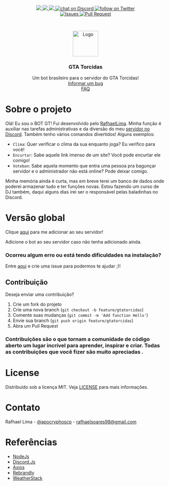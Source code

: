 <p align="center">
    <a href="https://github.com/RafhaelLima/gtatorcidas-bot/" alt="Version">
        <img src="https://img.shields.io/github/package-json/v/santos-jp7/yettz/master" />
    </a>
    <a href="https://github.com/RafhaelLima/gtatorcidas-bot/" alt="Version">
        <img src="https://img.shields.io/github/stars/santos-jp7/yettz" />
    </a>
    <a href="https://github.com/RafhaelLima/gtatorcidas-bot/graphs/contributors" alt="Contributors">
        <img src="https://img.shields.io/github/contributors/santos-jp7/yettz" />
    </a>
    <a href="https://discord.com/invite/A3c3DB4">
        <img src="https://img.shields.io/discord/433127412444954634?logo=discord"
            alt="chat on Discord">
    </a>
    <a href="https://twitter.com/apocryphoscp">
        <img src="https://img.shields.io/twitter/follow/santos_jp7?style=social&logo=twitter"
            alt="follow on Twitter">
    </a>
    <br />
     <a href="https://github.com/RafhaelLima/gtatorcidas-bot/issues">
        <img src="https://img.shields.io/github/issues/santos-jp7/yettz"
            alt="Issues">
    </a>
    <a href="https://github.com/RafhaelLima/gtatorcidas-bot/pulls">
        <img src="https://img.shields.io/github/issues-pr/santos-jp7/yettz"
            alt="Pull Request">
    </a>
</p>

<br />
<p align="center">
  <a href="https://github.com/othneildrew/Best-README-Template">
    <img src="https://cdn.discordapp.com/avatars/572283573034418176/2b1aa05828bf6f382bc811a953c126a2.png" alt="Logo" width="80" height="80">
  </a>

  <h3 align="center">GTA Torcidas</h3>

  <p align="center">
    Um bot brasileiro para o servidor do GTA Torcidas!
    <br />
    <a href="https://github.com/RafhaelLima/gtatorcidas-bot/issues">Informar um bug</a>
    <br />
    <a href="https://github.com/RafhaelLima/gtatorcidas-bot/issues">FAQ</a>
  </p>
</p>

# Sobre o projeto

Olá! Eu sou o BOT GT! Fui desenvolvido pelo [RafhaelLima](https://github.com/RafhaelLima). Minha função é auxiliar nas tarefas administrativas e da diversão do meu [servidor no Discord](https://github.com/RafhaelLima). Também tenho vários comandos divertidos! Alguns exemplos:

* `Clima`: Quer verificar o clima da sua enquanto joga? Eu verifico para você!
* `Encurtar`: Sabe aquele link imenso de um site? Você pode encurtar ele comigo!
* `Voteban`: Sabe aquela momento que entra uma pessoa pra bagunçar servidor e o administrador não está online? Pode deixar comigo.

Minha memória ainda é curta, mas em breve terei um banco de dados onde poderei armazenar tudo e ter funções novas. Estou fazendo um curso de DJ também, daqui alguns dias irei ser o responsável pelas baladinhas no Discord.

# Versão global

Clique [aqui](https://discord.com/api/oauth2/authorize?client_id=741487082450583592&permissions=3184647&scope=bot) para me adicionar ao seu servidor!


Adicione o bot ao seu servidor caso não tenha adicionado ainda.

### Ocorreu algum erro ou está tendo dificuldades na instalação?

Entre [aqui](https://github.com/RafhaelLima/gtatorcidas-bot/issues) e crie uma issue para podermos te ajudar ;)!

## Contribuição

Deseja enviar uma contribuição?

1. Crie um fork do projeto
2. Crie uma nova branch (`git checkout -b feature/gtatorcidas`)
3. Comente suas mudanças (`git commit -m 'Add function Hello'`)
4. Envie sua branch (`git push origin feature/gtatorcidas`)
5. Abra um Pull Request

### Contribuições são o que tornam a comunidade de código aberto um lugar incrível para aprender, inspirar e criar. Todas as contribuições que você fizer são muito apreciadas .

# License

Distribuído sob a licença MIT. Veja [LICENSE](LICENSE) para mais informações.

# Contato

Rafhael Lima - [@apocryphoscp](https://twitter.com/apocryphoscp) - rafhaelsoares98@gmail.com

# Referências

* [NodeJs](http://nodejs.org)
* [Discord.Js](https://discord.js.org)
* [Axios](https://github.com/axios/axios)
* [Rebrandly](https://www.rebrandly.com)
* [WeatherStack](https://weatherstack.com)
